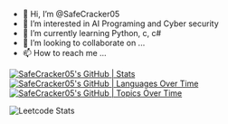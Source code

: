 - 👋 Hi, I’m @SafeCracker05
- 👀 I’m interested in AI Programing and Cyber security
- 🌱 I’m currently learning Python, c, c#
- 💞️ I’m looking to collaborate on ...
- 📫 How to reach me ...

<!---
SafeCracker05/SafeCracker05 is a ✨ special ✨ repository because its `README.md` (this file) appears on your GitHub profile.
You can click the Preview link to take a look at your changes.
--->
[![SafeCracker05's GitHub | Stats](https://stats.quira.sh/SafeCracker05/github?theme=dark)](https://quira.sh?utm_source=widgets&utm_campaign=SafeCracker05)
[![SafeCracker05's GitHub | Languages Over Time](https://stats.quira.sh/SafeCracker05/languages-over-time?theme=dark)](https://quira.sh?utm_source=widgets&utm_campaign=SafeCracker05)
[![SafeCracker05's GitHub | Topics Over Time](https://stats.quira.sh/SafeCracker05/topics-over-time?theme=dark)](https://quira.sh?utm_source=widgets&utm_campaign=SafeCracker05)


![Leetcode Stats](https://leetcard.jacoblin.cool/yaniv1205?ext=contest)
